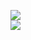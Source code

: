 [![](https://img.shields.io/badge/Made%20With-Github%20Spray-lightgrey.svg?style=for-the-badge&logo=github)](https://github.com/Annihil/github-spray#2526)  
[![](https://i.imgur.com/2DrTn0Z.gif)](https://github.com/Annihil/github-spray)